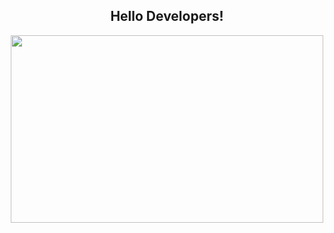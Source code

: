 

<!--
**Suyog-23/Suyog-23** is a ✨ _special_ ✨ repository because its `README.md` (this file) appears on your GitHub profile.

Here are some ideas to get you started:

- 🔭 I’m currently working on ...
- 🌱 I’m currently learning ...
- 👯 I’m looking to collaborate on ...
- 🤔 I’m looking for help with ...
- 💬 Ask me about ...
- 📫 How to reach me: ...
- 😄 Pronouns: ...
- ⚡ Fun fact: ...
-->
<!-- ![alt text](https://encrypted-tbn0.gstatic.com/images?q=tbn:ANd9GcSWH3iqL9MJ3c-19oELLutkQjnyKTtRQS2JXg&usqp=CAU) -->
<html>
  <p>
  <h2 align="center">Hello Developers!</h4>
  <p align="center"><img src="https://user-images.githubusercontent.com/68846539/127871341-a228b094-045d-4081-90d0-7973f5cda59d.png" height="300" width="500"></p>
  </p>
</html>
